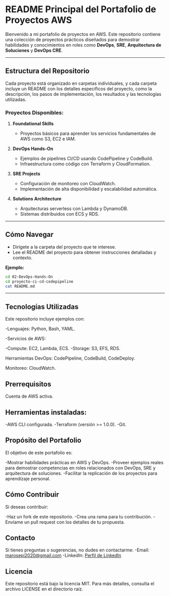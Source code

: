 # README Principal del Portafolio de Proyectos AWS

Bienvenido a mi portafolio de proyectos en AWS. Este repositorio contiene una colección de proyectos prácticos diseñados para demostrar habilidades y conocimientos en roles como **DevOps**, **SRE**, **Arquitectura de Soluciones** y **DevOps CRE**.

---

## Estructura del Repositorio

Cada proyecto está organizado en carpetas individuales, y cada carpeta incluye un README con los detalles específicos del proyecto, como la descripción, los pasos de implementación, los resultados y las tecnologías utilizadas.

### Proyectos Disponibles:

1. **Foundational Skills**
   - Proyectos básicos para aprender los servicios fundamentales de AWS como S3, EC2 e IAM.

2. **DevOps Hands-On**
   - Ejemplos de pipelines CI/CD usando CodePipeline y CodeBuild.
   - Infraestructura como código con Terraform y CloudFormation.

3. **SRE Projects**
   - Configuración de monitoreo con CloudWatch.
   - Implementación de alta disponibilidad y escalabilidad automática.

4. **Solutions Architecture**
   - Arquitecturas serverless con Lambda y DynamoDB.
   - Sistemas distribuidos con ECS y RDS.

---

## Cómo Navegar

- Dirígete a la carpeta del proyecto que te interese.
- Lee el README del proyecto para obtener instrucciones detalladas y contexto.

**Ejemplo:**
```bash
cd 02-DevOps-Hands-On
cd proyecto-ci-cd-codepipeline
cat README.md
```

---

## Tecnologías Utilizadas

Este repositorio incluye ejemplos con:

-Lenguajes: Python, Bash, YAML.

-Servicios de AWS:

  -Compute: EC2, Lambda, ECS.
  -Storage: S3, EFS, RDS.

Herramientas DevOps: CodePipeline, CodeBuild, CodeDeploy.

Monitoreo: CloudWatch.

## Prerrequisitos

Cuenta de AWS activa.

## Herramientas instaladas:

  -AWS CLI configurada.
  -Terraform (versión >= 1.0.0).
  -Git.

## Propósito del Portafolio

El objetivo de este portafolio es:

  -Mostrar habilidades prácticas en AWS y DevOps.
  -Proveer ejemplos reales para demostrar competencias en roles relacionados con DevOps, SRE y arquitectura de soluciones.
  -Facilitar la replicación de los proyectos para aprendizaje personal.

## Cómo Contribuir

Si deseas contribuir:

  -Haz un fork de este repositorio.
  -Crea una rama para tu contribución.
  -Envíame un pull request con los detalles de tu propuesta.

## Contacto

Si tienes preguntas o sugerencias, no dudes en contactarme:
  -Email: marosepi2020@gmail.com
  -LinkedIn: [Perfil de LinkedIn](https://www.linkedin.com/in/mario-rodrigo-serrano-pineda/)

## Licencia

Este repositorio está bajo la licencia MIT. Para más detalles, consulta el archivo LICENSE en el directorio raíz.
